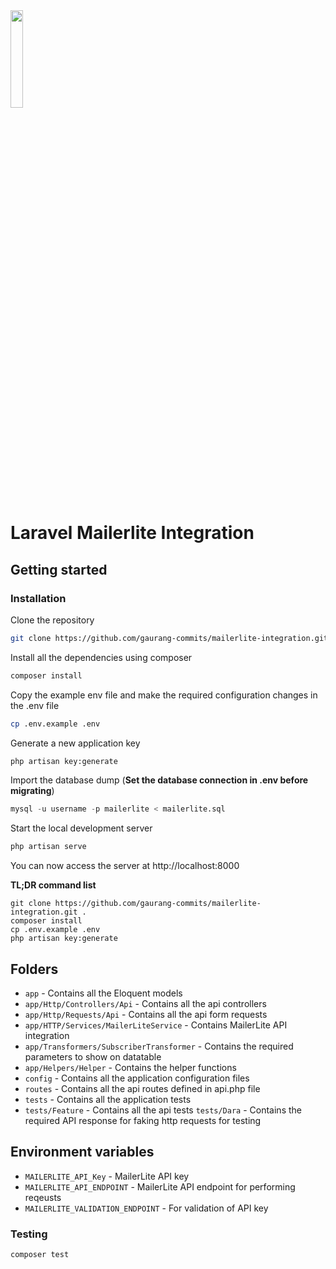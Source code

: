
 <img src="https://developers.mailerlite.com/logo.svg" width="20%"/>

# Laravel Mailerlite Integration

## Getting started

### Installation
Clone the repository
```bash
git clone https://github.com/gaurang-commits/mailerlite-integration.git .
```
Install all the dependencies using composer
```bash
composer install
```
Copy the example env file and make the required configuration changes in the .env file
```bash
cp .env.example .env
```
Generate a new application key
```bash
php artisan key:generate
```
Import the database dump (**Set the database connection in .env before migrating**)

```sql
mysql -u username -p mailerlite < mailerlite.sql
```

Start the local development server
```bash
php artisan serve
```

You can now access the server at http://localhost:8000

**TL;DR command list**

    git clone https://github.com/gaurang-commits/mailerlite-integration.git .
    composer install
    cp .env.example .env
    php artisan key:generate

## Folders

- `app` - Contains all the Eloquent models
- `app/Http/Controllers/Api` - Contains all the api controllers
- `app/Http/Requests/Api` - Contains all the api form requests
- `app/HTTP/Services/MailerLiteService` - Contains MailerLite API integration
- `app/Transformers/SubscriberTransformer` - Contains the required parameters to show on datatable
- `app/Helpers/Helper` - Contains the helper functions
- `config` - Contains all the application configuration files
- `routes` - Contains all the api routes defined in api.php file
- `tests` - Contains all the application tests
- `tests/Feature` - Contains all the api tests
`tests/Dara` - Contains the required API response for faking http requests for testing

## Environment variables
- `MAILERLITE_API_Key` - MailerLite API key
- `MAILERLITE_API_ENDPOINT` - MailerLite API endpoint for performing reqeusts
- `MAILERLITE_VALIDATION_ENDPOINT` - For validation of API	 key

### Testing
```bash
composer test
```